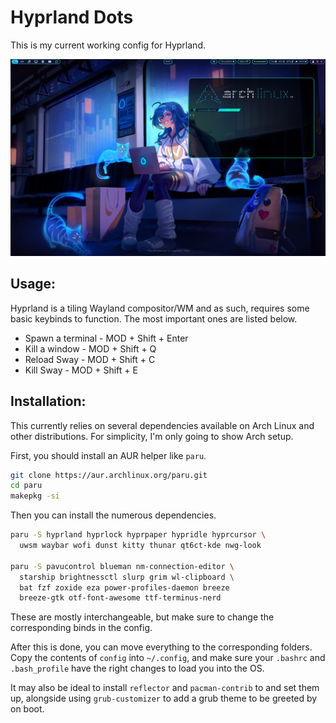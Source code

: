 # Hyprland Dots

This is my current working config for Hyprland.

![My Hyprland config](https://github.com/aur0rae/dotfiles/blob/main/res/hypr.png)

## Usage:

Hyprland is a tiling Wayland compositor/WM and as such, requires some basic keybinds to 
function. The most important ones are listed below.

- Spawn a terminal - MOD + Shift + Enter
- Kill a window - MOD + Shift + Q
- Reload Sway - MOD + Shift + C
- Kill Sway - MOD + Shift + E

## Installation:

This currently relies on several dependencies available on Arch Linux and other
distributions. For simplicity, I'm only going to show Arch setup.

First, you should install an AUR helper like `paru`.

```bash
git clone https://aur.archlinux.org/paru.git
cd paru
makepkg -si
```

Then you can install the numerous dependencies.

```bash
paru -S hyprland hyprlock hyprpaper hypridle hyprcursor \
  uwsm waybar wofi dunst kitty thunar qt6ct-kde nwg-look

paru -S pavucontrol blueman nm-connection-editor \
  starship brightnessctl slurp grim wl-clipboard \
  bat fzf zoxide eza power-profiles-daemon breeze 
  breeze-gtk otf-font-awesome ttf-terminus-nerd
```

These are mostly interchangeable, but make sure to change the corresponding binds 
in the config.

After this is done, you can move everything to the corresponding folders. Copy the
contents of `config` into `~/.config`, and make sure your `.bashrc` and `.bash_profile`
have the right changes to load you into the OS.

It may also be ideal to install `reflector` and `pacman-contrib` to and set them up,
alongside using `grub-customizer` to add a grub theme to be greeted by on boot.
